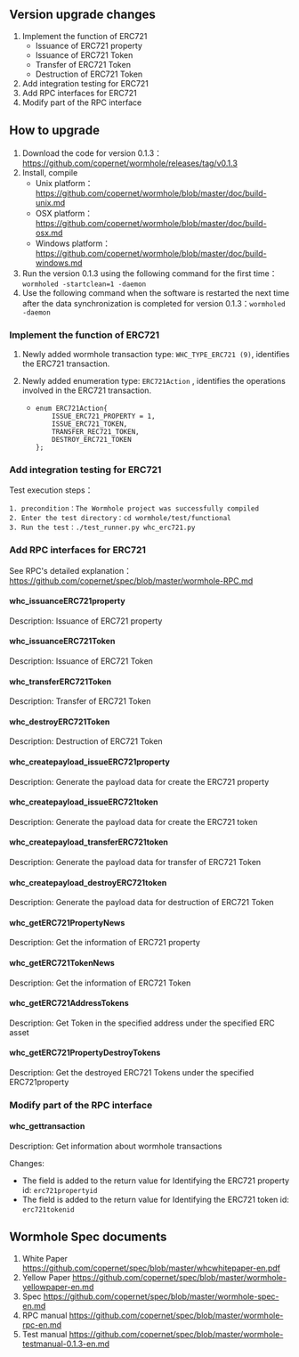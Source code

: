 ## Version upgrade changes

1. Implement the function of ERC721
   - Issuance of ERC721 property
   - Issuance of ERC721 Token
   - Transfer of ERC721 Token
   - Destruction of ERC721 Token
2. Add integration testing for ERC721
3. Add RPC interfaces for ERC721
4. Modify part of the RPC interface

## How to upgrade

1. Download the code for version 0.1.3：https://github.com/copernet/wormhole/releases/tag/v0.1.3
2. Install, compile
   - Unix platform：https://github.com/copernet/wormhole/blob/master/doc/build-unix.md
   - OSX platform：https://github.com/copernet/wormhole/blob/master/doc/build-osx.md
   - Windows platform：https://github.com/copernet/wormhole/blob/master/doc/build-windows.md
3. Run the version 0.1.3 using the following command for the first time：`wormholed -startclean=1 -daemon`
4. Use the following command when the software is restarted the next time after the data synchronization is completed for version 0.1.3：`wormholed -daemon`

### Implement the function of ERC721

1. Newly added wormhole transaction type: `WHC_TYPE_ERC721 (9)`, identifies the ERC721 transaction.

2. Newly added enumeration type: `ERC721Action` , identifies the operations involved in the ERC721 transaction.

   - ```
     enum ERC721Action{
         ISSUE_ERC721_PROPERTY = 1,
         ISSUE_ERC721_TOKEN,
         TRANSFER_REC721_TOKEN,
         DESTROY_ERC721_TOKEN
     };
     ```

### Add integration testing for ERC721

Test execution steps：

```
1. precondition：The Wormhole project was successfully compiled
2. Enter the test directory：cd wormhole/test/functional
3. Run the test：./test_runner.py whc_erc721.py
```

### Add RPC interfaces for ERC721

See RPC's detailed explanation：https://github.com/copernet/spec/blob/master/wormhole-RPC.md

#### whc_issuanceERC721property

Description: Issuance of ERC721 property

#### whc_issuanceERC721Token

Description: Issuance of ERC721 Token

#### whc_transferERC721Token

Description: Transfer of ERC721 Token

#### whc_destroyERC721Token

Description: Destruction of ERC721 Token

#### whc_createpayload_issueERC721property

Description: Generate the payload data for create the ERC721 property

#### whc_createpayload_issueERC721token

Description: Generate the payload data for create the ERC721 token

#### whc_createpayload_transferERC721token

Description: Generate the payload data for transfer of ERC721 Token

#### whc_createpayload_destroyERC721token

Description: Generate the payload data for destruction of ERC721 Token

#### whc_getERC721PropertyNews

Description: Get the information of ERC721 property

#### whc_getERC721TokenNews

Description: Get the information of ERC721 Token

#### whc_getERC721AddressTokens

Description: Get Token in the specified address under the specified ERC asset

#### whc_getERC721PropertyDestroyTokens

Description: Get the destroyed ERC721 Tokens under the specified ERC721property

### Modify part of the RPC interface

#### whc_gettransaction

Description: Get information about wormhole transactions

Changes:

- The field is added to the return value for Identifying the ERC721 property id: `erc721propertyid` 
- The field is added to the return value for Identifying the ERC721 token id: `erc721tokenid` 

## Wormhole Spec documents

1. White Paper     https://github.com/copernet/spec/blob/master/whcwhitepaper-en.pdf
2. Yellow Paper     https://github.com/copernet/spec/blob/master/wormhole-yellowpaper-en.md
3. Spec       https://github.com/copernet/spec/blob/master/wormhole-spec-en.md
4. RPC manual    https://github.com/copernet/spec/blob/master/wormhole-rpc-en.md
5. Test manual   https://github.com/copernet/spec/blob/master/wormhole-testmanual-0.1.3-en.md

